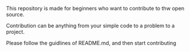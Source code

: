 
This repository is made for beginners who want to contribute to thw open source.

Contribution can be anything from your simple code to a problem to a project.

Please follow the guidlines of README.md, and then start contributing